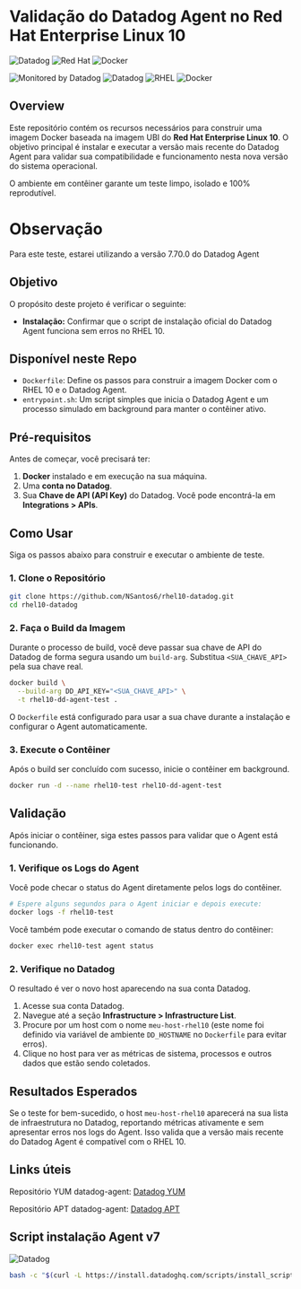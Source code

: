 # Validação do Datadog Agent no Red Hat Enterprise Linux 10
![Datadog](https://img.shields.io/badge/datadog-%23632CA6.svg?style=for-the-badge&logo=datadog&logoColor=white)
![Red Hat](https://img.shields.io/badge/Red%20Hat-EE0000?style=for-the-badge&logo=redhat&logoColor=white)
![Docker](https://img.shields.io/badge/docker-%230db7ed.svg?style=for-the-badge&logo=docker&logoColor=white)

![Monitored by Datadog](https://img.shields.io/badge/Monitored_by-Datadog-632CA6?logo=datadog)
![Datadog](https://img.shields.io/badge/Datadog-Agent%20v7-632ca6)
![RHEL](https://img.shields.io/badge/RHEL-10-red)
![Docker](https://img.shields.io/badge/Docker-2496ED?logo=docker&logoColor=white)


##  Overview

Este repositório contém os recursos necessários para construir uma imagem Docker baseada na imagem UBI do **Red Hat Enterprise Linux 10**. O objetivo principal é instalar e executar a versão mais recente do Datadog Agent para validar sua compatibilidade e funcionamento nesta nova versão do sistema operacional.

O ambiente em contêiner garante um teste limpo, isolado e 100% reprodutível.

# Observação

Para este teste, estarei utilizando a versão 7.70.0 do Datadog Agent

##  Objetivo

O propósito deste projeto é verificar o seguinte:

-    **Instalação:** Confirmar que o script de instalação oficial do Datadog Agent funciona sem erros no RHEL 10.

##  Disponível neste Repo

-   `Dockerfile`: Define os passos para construir a imagem Docker com o RHEL 10 e o Datadog Agent.
-   `entrypoint.sh`: Um script simples que inicia o Datadog Agent e um processo simulado em background para manter o contêiner ativo.

##  Pré-requisitos

Antes de começar, você precisará ter:

1.  **Docker** instalado e em execução na sua máquina.
2.  Uma **conta no Datadog**.
3.  Sua **Chave de API (API Key)** do Datadog. Você pode encontrá-la em **Integrations > APIs**.

##  Como Usar

Siga os passos abaixo para construir e executar o ambiente de teste.

### 1. Clone o Repositório

```bash
git clone https://github.com/NSantos6/rhel10-datadog.git
cd rhel10-datadog
```

### 2. Faça o Build da Imagem

Durante o processo de build, você deve passar sua chave de API do Datadog de forma segura usando um `build-arg`. Substitua `<SUA_CHAVE_API>` pela sua chave real.

```bash
docker build \
  --build-arg DD_API_KEY="<SUA_CHAVE_API>" \
  -t rhel10-dd-agent-test .
```

O `Dockerfile` está configurado para usar a sua chave durante a instalação e configurar o Agent automaticamente.

### 3. Execute o Contêiner

Após o build ser concluído com sucesso, inicie o contêiner em background.

```bash
docker run -d --name rhel10-test rhel10-dd-agent-test
```

##  Validação

Após iniciar o contêiner, siga estes passos para validar que o Agent está funcionando.

### 1. Verifique os Logs do Agent

Você pode checar o status do Agent diretamente pelos logs do contêiner.

```bash
# Espere alguns segundos para o Agent iniciar e depois execute:
docker logs -f rhel10-test
```

Você também pode executar o comando de status dentro do contêiner:

```bash
docker exec rhel10-test agent status
```

### 2. Verifique no Datadog

O resultado é ver o novo host aparecendo na sua conta Datadog.

1.  Acesse sua conta Datadog.
2.  Navegue até a seção **Infrastructure > Infrastructure List**.
3.  Procure por um host com o nome `meu-host-rhel10` (este nome foi definido via variável de ambiente `DD_HOSTNAME` no `Dockerfile` para evitar erros).
4.  Clique no host para ver as métricas de sistema, processos e outros dados que estão sendo coletados.

##  Resultados Esperados

Se o teste for bem-sucedido, o host `meu-host-rhel10` aparecerá na sua lista de infraestrutura no Datadog, reportando métricas ativamente e sem apresentar erros nos logs do Agent. Isso valida que a versão mais recente do Datadog Agent é compatível com o RHEL 10.

##  Links úteis

Repositório YUM datadog-agent: [Datadog YUM](https://yum.datadoghq.com/stable/7/x86_64/)

Repositório APT datadog-agent: [Datadog APT](https://apt.datadoghq.com/)

## Script instalação Agent v7 
![Datadog](https://img.shields.io/badge/Datadog-Agent%20v7-632ca6)
```bash
bash -c "$(curl -L https://install.datadoghq.com/scripts/install_script_agent7.sh)"
```
